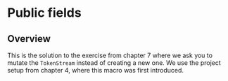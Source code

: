 # Public fields 

## Overview

This is the solution to the exercise from chapter 7 where we ask you to mutate
the `TokenStream` instead of creating a new one. We use the project setup from
chapter 4, where this macro was first introduced.
